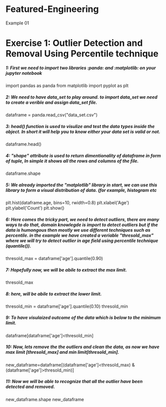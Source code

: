 # Featured-Engineering
Example 01

# Exercise 1: Outlier Detection and Removal Using Percentile technique



##### 1: First we need to import two libraries :panda: and :matplotlib: on your jupyter notebook


import pandas as panda
from matplotlib import pyplot as plt



##### 2: We need to have data_set to play around. to import data_set we need to create a verible and assign data_set file. 

dataframe = panda.read_csv("data_set.csv")



##### 3: head() function is used to visulize and test the data types inside the object. In short it will help you to know either your data set is valid or not.

dataframe.head()



##### 4: "shape" attribute is used to return dimentionality of dataframe in form of tuple, In simple it shows all the rows and columns of the file.

dataframe.shape


##### 5: We already imported the "matplotlib" library in start, we can use this library to form a visual distribution of data. (for example, histogram etc

plt.hist(dataframe.age, bins=10, rwidth=0.8)
plt.xlabel('Age')
plt.ylabel('Count')
plt.show()



##### 6: Here comes the tricky part, we need to detect outliers, there are many ways to do that, domain knowlegde is import to detect outliers but if the data is humongous then mostly we use different techniques such as percentile. in the example we have created a veriable "thresold_max" where we will try to detect outlier in age field using percentile technique (quantile()).

thresold_max = dataframe['age'].quantile(0.90)



##### 7: Hopefully now, we will be abile to extract the max limit.

thresold_max


##### 8: here, will be abile to extract the lower limit.

thresold_min = dataframe['age'].quantile(0.10)
thresold_min



##### 9: To have visulaized outcome of the data which is below to the minimum limit.

dataframe[dataframe['age']<thresold_min]



##### 10: Now, lets remove the the outliers and clean the data, as now we have max limit [thresold_max] and min limit[thresold_min].

new_dataframe=dataframe[(dataframe['age']<thresold_max) & (dataframe['age']>thresold_min)]



##### 11: Now we will be able to recognize that all the outlier have been detected and removed.

new_dataframe.shape
new_dataframe





